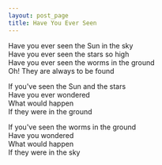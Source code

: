 ```yaml
---
layout: post_page
title: Have You Ever Seen
---
```


Have you ever seen the Sun in the sky  
Have you ever seen the stars so high  
Have you ever seen the worms in the ground  
Oh! They are always to be found

If you've seen the Sun and the stars  
Have you ever wondered  
What would happen  
If they were in the ground

If you've seen the worms in the ground  
Have you wondered  
What would happen  
If they were in the sky
